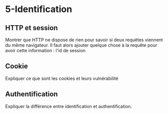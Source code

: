 # 5-Identification

## HTTP et session
Montrer que HTTP ne dispose de rien pour savoir si deux requêtes viennent du même navigateur.
Il faut alors ajouter quelque chose à la requête pour avoir cette information : l'id de session

## Cookie
Expliquer ce que sont les cookies
et leurs vulnérabilité

## Authentification
Expliquer la différence entre identification et authentification.

